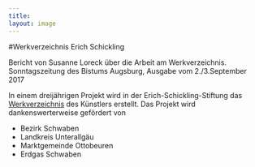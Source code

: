 ```yaml
---
title: 
layout: image
---
```


#Werkverzeichnis Erich Schickling

Bericht von Susanne Loreck über die Arbeit am Werkverzeichnis.
Sonntagszeitung des Bistums Augsburg, Ausgabe vom 2./3.September 2017

In einem dreijährigen Projekt wird in der Erich-Schickling-Stiftung das [Werkverzeichnis](/werkverzeichnis/) des Künstlers erstellt. Das Projekt wird dankenswerterweise gefördert von
- Bezirk Schwaben
- Landkreis Unterallgäu
- Marktgemeinde Ottobeuren
- Erdgas Schwaben

